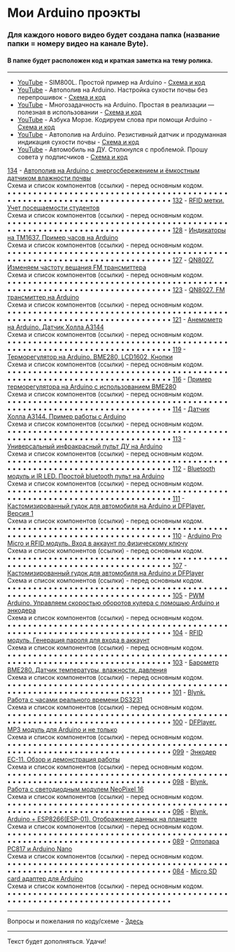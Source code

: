 # Мои Arduino проэкты

### Для каждого нового видео будет создана папка (название папки = номеру видео на канале Byte).
#### В папке будет расположен код и краткая заметка на тему ролика.
---

- [YouTube](https://youtu.be/4hwFWdwO0B4 "Видео на YouTube") - SIM800L. Простой пример на Arduino - [Схема и код](../main/all_here/140/note.md "Заметка")  
- [YouTube](https://youtu.be/TNvrlb5-B1U "Видео на YouTube") - Автополив на Arduino. Настройка сухости почвы без перепрошивок - [Схема и код](../main/all_here/139/note.md "Заметка")  
- [YouTube](https://youtu.be/GQk2Z4ZU4Uc "Видео на YouTube") - Многозадачность на Arduino. Простая в реализации — полезная в использовании - [Схема и код](../main/all_here/138/note.md "Заметка")  
- [YouTube](https://youtu.be/dPrCPrQ8fX8 "Видео на YouTube") - Азбука Морзе. Кодируем слова при помощи Arduino - [Схема и код](../main/all_here/137/note.md "Заметка")  
- [YouTube](https://youtu.be/HQnpxCwDiSw "Видео на YouTube") - Автополив на Arduino. Резистивный датчик и продуманная индикация сухости почвы - [Схема и код](../main/all_here/136/note.md "Заметка")  
- [YouTube](https://youtu.be/zTReOaa-ki4 "Видео на YouTube") - Автомобиль на ДУ. Столкнулся с проблемой. Прошу совета у подписчиков - [Схема и код](../main/all_here/135/note.md "Заметка")  

[134](../main/all_here/134/code.txt) - [Автополив на Arduino с энергосбережением и ёмкостным датчиком влажности почвы](https://youtu.be/i3KQ0hHdfM8 "Видео YouTube")  
Cхема и список компонентов (ссылки) - перед основным кодом.  
• • • • • • • • • • • • • • • • • • • • • • • • • • • • • • • • • • • • • • • • • • • • • • • • • • • • • • • • • • • • • • • • • • • • • • • • • • •
[132](../main/all_here/132/code.txt) - [RFID метки. Учет посещаемости студентов](https://youtu.be/iiePWwrGGWk "Видео YouTube")  
Cхема и список компонентов (ссылки) - перед основным кодом.  
• • • • • • • • • • • • • • • • • • • • • • • • • • • • • • • • • • • • • • • • • • • • • • • • • • • • • • • • • • • • • • • • • • • • • • • • • • •
[128](../main/all_here/128/code.txt) - [Индикаторы на TM1637. Пример часов на Arduino](https://youtu.be/vBpFZ0Q-CQk "Видео YouTube")  
Cхема и список компонентов (ссылки) - перед основным кодом.  
• • • • • • • • • • • • • • • • • • • • • • • • • • • • • • • • • • • • • • • • • • • • • • • • • • • • • • • • • • • • • • • • • • • • • • • • • • •
[127](../main/all_here/127/code.txt) - [QN8027. Изменяем частоту вещания FM трансмиттера](https://youtu.be/78hnIbL0wv4 "Видео YouTube")  
Cхема и список компонентов (ссылки) - перед основным кодом.  
• • • • • • • • • • • • • • • • • • • • • • • • • • • • • • • • • • • • • • • • • • • • • • • • • • • • • • • • • • • • • • • • • • • • • • • • • • •
[123](../main/all_here/123/code.txt) - [QN8027. FM трансмиттер на Arduino](https://youtu.be/3IMcBIxdN74 "Видео YouTube")  
Cхема и список компонентов (ссылки) - перед основным кодом.  
• • • • • • • • • • • • • • • • • • • • • • • • • • • • • • • • • • • • • • • • • • • • • • • • • • • • • • • • • • • • • • • • • • • • • • • • • • •
[121](../main/all_here/121/code.txt) - [Анемометр на Arduino. Датчик Холла A3144](https://youtu.be/4TB-eQktunM "Видео YouTube")  
Cхема и список компонентов (ссылки) - перед основным кодом.  
• • • • • • • • • • • • • • • • • • • • • • • • • • • • • • • • • • • • • • • • • • • • • • • • • • • • • • • • • • • • • • • • • • • • • • • • • • •
[119](../main/all_here/119/code.txt) - [Терморегулятор на Arduino. BME280, LCD1602, Кнопки](https://youtu.be/EIGuOLGFjwg "Видео YouTube")  
Cхема и список компонентов (ссылки) - перед основным кодом.  
• • • • • • • • • • • • • • • • • • • • • • • • • • • • • • • • • • • • • • • • • • • • • • • • • • • • • • • • • • • • • • • • • • • • • • • • • • •
[116](../main/all_here/116/code.txt) - [Пример терморегулятора на Arduino с использованием BME280](https://youtu.be/KHaBYqH8C88 "Видео YouTube")  
Cхема и список компонентов (ссылки) - перед основным кодом.  
• • • • • • • • • • • • • • • • • • • • • • • • • • • • • • • • • • • • • • • • • • • • • • • • • • • • • • • • • • • • • • • • • • • • • • • • • • •
[114](../main/all_here/114/code.txt) - [Датчик Холла A3144. Пример работы с Arduino](https://youtu.be/tiB-NgepepE "Видео YouTube")  
Cхема и список компонентов (ссылки) - перед основным кодом.  
• • • • • • • • • • • • • • • • • • • • • • • • • • • • • • • • • • • • • • • • • • • • • • • • • • • • • • • • • • • • • • • • • • • • • • • • • • •
[113](../main/all_here/113/code.txt) - [Универсальный инфракрасный пульт ДУ на Arduino](https://youtu.be/h4-RB2VIxEQ "Видео YouTube")  
Cхема и список компонентов (ссылки) - перед основным кодом.  
• • • • • • • • • • • • • • • • • • • • • • • • • • • • • • • • • • • • • • • • • • • • • • • • • • • • • • • • • • • • • • • • • • • • • • • • • • •
[112](../main/all_here/112/code.txt) - [Bluetooth модуль и IR LED. Простой bluetooth пульт на Arduino](https://youtu.be/6rTm5rSS-HI "Видео YouTube")  
Cхема и список компонентов (ссылки) - перед основным кодом.  
• • • • • • • • • • • • • • • • • • • • • • • • • • • • • • • • • • • • • • • • • • • • • • • • • • • • • • • • • • • • • • • • • • • • • • • • • • •
[111](../main/all_here/111/code.txt) - [Кастомизированный гудок для автомобиля на Arduino и DFPlayer. Версия 1](https://youtu.be/s6m5Xz1uP20 "Видео YouTube")  
Cхема и список компонентов (ссылки) - перед основным кодом.  
• • • • • • • • • • • • • • • • • • • • • • • • • • • • • • • • • • • • • • • • • • • • • • • • • • • • • • • • • • • • • • • • • • • • • • • • • • •
[110](../main/all_here/110/code.txt) - [Arduino Pro Micro и RFID модуль. Вход в аккаунт по физическому ключу](https://youtu.be/mnTJ_KKey8Y "Видео YouTube")  
Cхема и список компонентов (ссылки) - перед основным кодом.  
• • • • • • • • • • • • • • • • • • • • • • • • • • • • • • • • • • • • • • • • • • • • • • • • • • • • • • • • • • • • • • • • • • • • • • • • • • •
[107](../main/all_here/107/code.txt) - [Кастомизированный гудок для автомобиля на Arduino и DFPlayer](https://youtu.be/s805qDtmGL4 "Видео YouTube")  
Cхема и список компонентов (ссылки) - перед основным кодом.  
• • • • • • • • • • • • • • • • • • • • • • • • • • • • • • • • • • • • • • • • • • • • • • • • • • • • • • • • • • • • • • • • • • • • • • • • • • •
[105](../main/all_here/105/code.txt) - [PWM Arduino. Управляем скоростью оборотов кулера с помощью Arduino и энкодера](https://youtu.be/Mws92_Tydzc "Видео YouTube")  
Cхема и список компонентов (ссылки) - перед основным кодом.  
• • • • • • • • • • • • • • • • • • • • • • • • • • • • • • • • • • • • • • • • • • • • • • • • • • • • • • • • • • • • • • • • • • • • • • • • • • •
[104](../main/all_here/104/code.txt) - [RFID модуль. Генерация пароля для входа в аккаунт](https://youtu.be/W3l_Y6CUsN0 "Видео YouTube")  
Cхема и список компонентов (ссылки) - перед основным кодом.  
• • • • • • • • • • • • • • • • • • • • • • • • • • • • • • • • • • • • • • • • • • • • • • • • • • • • • • • • • • • • • • • • • • • • • • • • • • •
[103](../main/all_here/103/code.txt) - [Барометр BME280. Датчик температуры, влажности, давления](https://youtu.be/IH0OjdDm-tQ "Видео YouTube")  
Cхема и список компонентов (ссылки) - перед основным кодом.  
• • • • • • • • • • • • • • • • • • • • • • • • • • • • • • • • • • • • • • • • • • • • • • • • • • • • • • • • • • • • • • • • • • • • • • • • • • •
[101](../main/all_here/101/code.txt) - [Blynk. Работа с часами реального времени DS3231](https://youtu.be/mCQL9Lf8vNQ "Видео YouTube")  
Cхема и список компонентов (ссылки) - перед основным кодом.  
• • • • • • • • • • • • • • • • • • • • • • • • • • • • • • • • • • • • • • • • • • • • • • • • • • • • • • • • • • • • • • • • • • • • • • • • • • •
[100](../main/all_here/100/code.txt) - [DFPlayer. MP3 модуль для Arduino и не только](https://youtu.be/R9OFNXNmbUU "Видео YouTube")  
Cхема и список компонентов (ссылки) - перед основным кодом.  
• • • • • • • • • • • • • • • • • • • • • • • • • • • • • • • • • • • • • • • • • • • • • • • • • • • • • • • • • • • • • • • • • • • • • • • • • • •
[099](../main/all_here/099/code.txt) - [Энкодер EC-11. Обзор и демонстрация работы](https://youtu.be/Od3fHgCyVqA "Видео YouTube")  
Cхема и список компонентов (ссылки) - перед основным кодом.  
• • • • • • • • • • • • • • • • • • • • • • • • • • • • • • • • • • • • • • • • • • • • • • • • • • • • • • • • • • • • • • • • • • • • • • • • • • •
[098](../main/all_here/098/code.txt) - [Blynk. Работа с светодиодным модулем NeoPixel 16](https://youtu.be/0h35ANUYJic "Видео YouTube")  
Cхема и список компонентов (ссылки) - перед основным кодом.  
• • • • • • • • • • • • • • • • • • • • • • • • • • • • • • • • • • • • • • • • • • • • • • • • • • • • • • • • • • • • • • • • • • • • • • • • • • •
[096](../main/all_here/096/code.txt) - [Blynk. Arduino + ESP8266(ESP-01). Отображение данных на планшете](https://youtu.be/jGwOm6RJSXw "Видео YouTube")  
Cхема и список компонентов (ссылки) - перед основным кодом.  
• • • • • • • • • • • • • • • • • • • • • • • • • • • • • • • • • • • • • • • • • • • • • • • • • • • • • • • • • • • • • • • • • • • • • • • • • • •
[089](../main/all_here/089/code.txt) - [Оптопара PC817 и Arduino Nano](https://youtu.be/Qj6u54ZIWvw "Видео YouTube")  
Cхема и список компонентов (ссылки) - перед основным кодом.  
• • • • • • • • • • • • • • • • • • • • • • • • • • • • • • • • • • • • • • • • • • • • • • • • • • • • • • • • • • • • • • • • • • • • • • • • • • •
[084](../main/all_here/084/code.txt) - [Micro SD card адаптер для Arduino](https://youtu.be/3IWbsPj9oK0 "Видео YouTube")  
Cхема и список компонентов (ссылки) - перед основным кодом.  
• • • • • • • • • • • • • • • • • • • • • • • • • • • • • • • • • • • • • • • • • • • • • • • • • • • • • • • • • • • • • • • • • • • • • • • • • • •

---

Вопросы и пожелания по коду/схеме - [Здесь](https://www.youtube.com/c/Bytevideo/)

---
Текст будет дополняться. Удачи!
